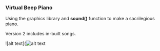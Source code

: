 ### Virtual Beep Piano

Using the graphics library and **sound()** function to make a sacrilegious piano. 

Version 2 includes in-built songs. 


![alt text](![alt text](https://drive.google.com/file/d/1FMv6VTzVXdFZltKo-VbPIMdpIq3FFJUa/view?usp=sharing)

